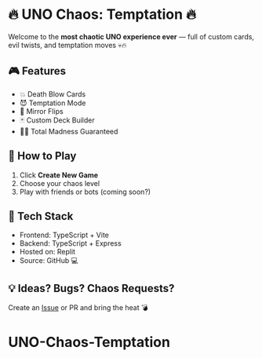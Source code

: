 # 🔥 UNO Chaos: Temptation 🔥

Welcome to the **most chaotic UNO experience ever** — full of custom cards, evil twists, and temptation moves 💀🔥

## 🎮 Features
- 💥 Death Blow Cards
- 😈 Temptation Mode
- 🔁 Mirror Flips
- 🃏 Custom Deck Builder
- 😵‍💫 Total Madness Guaranteed

## 🚀 How to Play
1. Click **Create New Game**
2. Choose your chaos level
3. Play with friends or bots (coming soon?)

## 👾 Tech Stack
- Frontend: TypeScript + Vite
- Backend: TypeScript + Express
- Hosted on: Replit
- Source: GitHub 💻

## 💡 Ideas? Bugs? Chaos Requests?
Create an [Issue](https://github.com/DavidTheCoolGuy517/UNO-Chaos-Temptation-Version-1/issues) or PR and bring the heat 💣
# UNO-Chaos-Temptation
